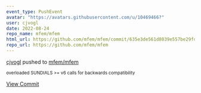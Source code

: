 ```yaml
---
event_type: PushEvent
avatar: "https://avatars.githubusercontent.com/u/10469466?"
user: cjvogl
date: 2022-08-24
repo_name: mfem/mfem
html_url: https://github.com/mfem/mfem/commit/635e3de561d8039e557be29fd54f1aeca9367101
repo_url: https://github.com/mfem/mfem
---
```


<a href='https://github.com/cjvogl' target='_blank'>cjvogl</a> pushed to <a href='https://github.com/mfem/mfem' target='_blank'>mfem/mfem</a>

<small>overloaded SUNDIALS >= v6 calls for backwards compatibility</small>

<a href='https://github.com/mfem/mfem/commit/635e3de561d8039e557be29fd54f1aeca9367101' target='_blank'>View Commit</a>